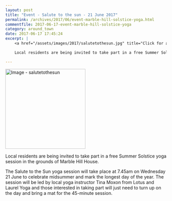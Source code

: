 ```yaml
---
layout: post
title: "Event - Salute to the sun - 21 June 2017"
permalink: /archives/2017/06/event-marble-hill-solstice-yoga.html
commentfile: 2017-06-17-event-marble-hill-solstice-yoga
category: around_town
date: 2017-06-17 17:45:24
excerpt: |
    <a href="/assets/images/2017/salutetothesun.jpg" title="Click for a larger image"><img src="/assets/images/2017/salutetothesun-thumb.jpg" width="150" alt="Image - salutetothesun"  class="photo right"/></a>

    Local residents are being invited to take part in a free Summer Solstice yoga session in the grounds of Marble Hill House at 7.45am on Wednesday 21 June to celebrate midsummer and mark the longest day of the year.

---
```


<a href="/assets/images/2017/salutetothesun.jpg" title="Click for a larger image"><img src="/assets/images/2017/salutetothesun-thumb.jpg" width="250" alt="Image - salutetothesun"  class="photo right"/></a>

Local residents are being invited to take part in a free Summer Solstice yoga session in the grounds of Marble Hill House.

The Salute to the Sun yoga session will take place at 7.45am on Wednesday 21 June to celebrate midsummer and mark the longest day of the year. The session will be led by local yoga instructor Tina Moxon from Lotus and Laurel Yoga and those interested in taking part will just need to turn up on the day and bring a mat for the 45-minute session.

